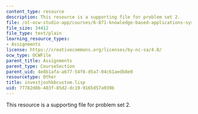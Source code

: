 ```yaml
---
content_type: resource
description: This resource is a supporting file for problem set 2.
file: /ol-ocw-studio-app/courses/6-871-knowledge-based-applications-systems-spring-2005/77782d8b483f85d2dc199165d57a939b_investjoshkbcustom.lisp
file_size: 34412
file_type: text/plain
learning_resource_types:
- Assignments
license: https://creativecommons.org/licenses/by-nc-sa/4.0/
ocw_type: OCWFile
parent_title: Assignments
parent_type: CourseSection
parent_uid: 4e8b1afa-a677-54f8-d5a7-04c61aedb8e0
resourcetype: Other
title: investjoshkbcustom.lisp
uid: 77782d8b-483f-85d2-dc19-9165d57a939b
---
```

This resource is a supporting file for problem set 2.